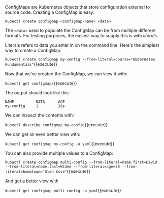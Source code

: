 ConfigMaps are Kubernetes objects that store configuration external to source code. Creating a ConfigMap is easy:

`kubectl create configmap <configmap-name> <data>`

The `<data>` used to populate the ConfigMap can be from multiple different formats. For testing purposes, the easiest way to supply this is with *literals*.

Literals refers to data you enter in on the command line. Here's the simplest way to create a ConfigMap:

`kubectl create configmap my-config --from-literal=course="Kubernetes Fundamentals"`{{execute}}

Now that we've created the ConfigMap, we can view it with:

`kubectl get configmaps`{{execute}}

The output should look like this:

```
NAME          DATA      AGE
my-config     1         20s
```

We can inspect the contents with:

`kubectl describe configmap my-config`{{execute}}

We can get an even better view with:

`kubectl get configmap my-config -o yaml`{{execute}}

You can also provide multiple values to a ConfigMap:

`kubectl create configmap multi-config --from-literal=name.first=David --from-literal=name.last=Widen --from-literal=age=28 --from-literal=hometown="Glen Cove"`{{execute}}

And get a better view with

`kubectl get configmap multi-config -o yaml`{{execute}}